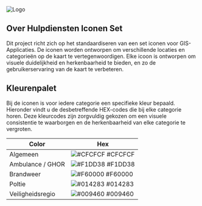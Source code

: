 ![Logo](https://github.com/)

## Over Hulpdiensten Iconen Set
Dit project richt zich op het standaardiseren van een set iconen voor GIS-Applicaties. De iconen worden ontworpen om verschillende locaties en categorieën op de kaart te vertegenwoordigen. Elke icoon is ontworpen om visuele duidelijkheid en herkenbaarheid te bieden, en zo de gebruikerservaring van de kaart te verbeteren.

## Kleurenpalet
Bij de iconen is voor iedere categorie een specifieke kleur bepaald. Hieronder vindt u de desbetreffende HEX-codes die bij elke categorie horen. Deze kleurcodes zijn zorgvuldig gekozen om een visuele consistentie te waarborgen en de herkenbaarheid van elke categorie te vergroten.

| Color             | Hex                                                                |
| ----------------- | ------------------------------------------------------------------ |
| Algemeen | ![#CFCFCF](https://via.placeholder.com/10/CFCFCF?text=+) #CFCFCF |
| Ambulance / GHOR | ![#F1DD38](https://via.placeholder.com/10/F1DD38?text=+) #F1DD38 |
| Brandweer | ![#F60000](https://via.placeholder.com/10/F60000?text=+) #F60000 |
| Poltie | ![#014283](https://via.placeholder.com/10/014283?text=+) #014283 |
| Veiligheidsregio | ![#009460](https://via.placeholder.com/10/009460?text=+) #009460 |


